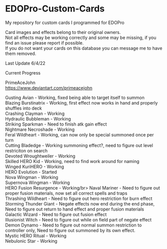 # EDOPro-Custom-Cards
My repository for custom cards I programmed for EDOPro

Card images and effects belong to their original owners.  
Not all effects may be working correctly and some may be missing, if you find an issue please report if possible.  
If you do not want your cards on this database you can message me to have them removed.

Last Update 6/4/22

Current Progress

PrimeAceJohn</br> 
https://www.deviantart.com/primeacejohn</br>

Gusting Avian - Working, fixed being able to target itself to summon</br>
Blazing Burstinatrix - Working, first effect now works in hand and properly shuffles into deck</br> 
Crashing Clayman - Working</br>
Hydraulic Bubbleman - Working</br> 
Striking Sparkman - Need to finish atk gain effect</br> 
Nightmare Necroshade - Working</br> 
Feral Wildheart - Working, can now only be special summoned once per turn</br>
Cutting Bladedge -  Working summoning effect?, need to figure out level restriciton on search</br> 
Devoted Wroughtweiler - Working</br>
Skilled HERO Kid - Working, need to find work around for naming</br>
Winged KuriHERO - Working</br>
HERO Evolution - Started</br>
Nova Wingman - Working</br>
Supernova Wingman - Working</br>
HERO Fusion Resurgence - Working/br>
Naval Mariner - Need to figure out proper fusion materials, now set all correct spells and traps</br>
Thrashing Wildheart - Need to figure out hero restriction for burn effect</br>
Storming Thunder Giant - Negate effects now end during the end phase, Need to figure out return to hand effect and proper fusion materials</br>
Galactic Wizard - Need to figure out fusion effect</br>
Illusionist Witch - Need to figure out while on field part of negate effect</br>
Demon Dynamo - Need to figure out normal summon restriction to controller only, Need to figure out summoned by its own effect.</br>
Mystic HERO Ritual - Working</br>
Nebulonic Star - Working</br>
